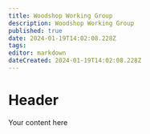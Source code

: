 ```yaml
---
title: Woodshop Working Group
description: Woodshop Working Group
published: true
date: 2024-01-19T14:02:08.228Z
tags: 
editor: markdown
dateCreated: 2024-01-19T14:02:08.228Z
---
```


# Header
Your content here